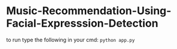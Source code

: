 # Music-Recommendation-Using-Facial-Expresssion-Detection


to run type the following in your cmd:
``python app.py``
